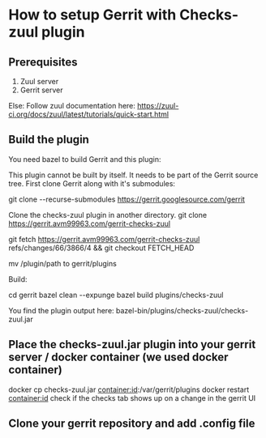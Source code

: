 # How to setup Gerrit with Checks-zuul plugin

## Prerequisites
1. Zuul server
2. Gerrit server

Else:
Follow zuul documentation here: https://zuul-ci.org/docs/zuul/latest/tutorials/quick-start.html 

## Build the plugin
You need bazel to build Gerrit and this plugin:

This plugin cannot be built by itself. It needs to be part of the Gerrit source tree. First clone Gerrit along with it's submodules:

git clone --recurse-submodules https://gerrit.googlesource.com/gerrit

Clone the checks-zuul plugin in another directory.
git clone https://gerrit.avm99963.com/gerrit-checks-zuul

git fetch https://gerrit.avm99963.com/gerrit-checks-zuul refs/changes/66/3866/4 && git checkout FETCH_HEAD

mv /plugin/path to gerrit/plugins

Build:

cd gerrit
bazel clean --expunge
bazel build plugins/checks-zuul

You find the plugin output here: bazel-bin/plugins/checks-zuul/checks-zuul.jar

## Place the checks-zuul.jar plugin into your gerrit server / docker container (we used docker container)
docker cp checks-zuul.jar <container:id>:/var/gerrit/plugins
docker restart <container:id>
check if the checks tab shows up on a change in the gerrit UI

## Clone your gerrit repository and add .config file
